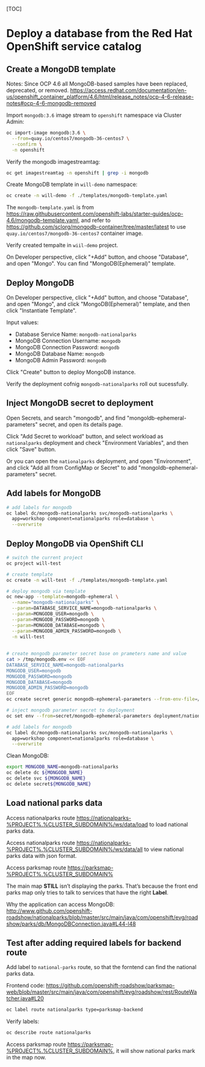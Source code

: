 [TOC]

# Deploy a database from the Red Hat OpenShift service catalog

## Create a MongoDB template

Notes: Since OCP 4.6 all MongoDB-based samples have been replaced, deprecated, or removed. <https://access.redhat.com/documentation/en-us/openshift_container_platform/4.6/html/release_notes/ocp-4-6-release-notes#ocp-4-6-mongodb-removed>



Import `mongodb:3.6` image stream to `openshift` namespace via Cluster Admin:

```bash
oc import-image mongodb:3.6 \
  --from=quay.io/centos7/mongodb-36-centos7 \
  --confirm \
  -n openshift
```



Verify the mongodb imagestreamtag:

```bash
oc get imagestreamtag -n openshift | grep -i mongodb
```



Create MongoDB template in `will-demo` namespace:

```bash
oc create -n will-demo -f ./templates/mongodb-template.yaml
```

The `mongodb-template.yaml` is from <https://raw.githubusercontent.com/openshift-labs/starter-guides/ocp-4.6/mongodb-template.yaml>, and refer to <https://github.com/sclorg/mongodb-container/tree/master/latest> to use `quay.io/centos7/mongodb-36-centos7` container image.



Verify created tempalte in `wiil-demo` project.

On Developer perspective, click "+Add" button, and choose "Database", and open "Mongo".
You can find "MongoDB(Ephemeral)" template.





## Deploy MongoDB

On Developer perspective, click "+Add" button, and choose "Database", and open "Mongo", and click  "MongoDB(Ephemeral)" template, and then click "Instantiate Template".



Input values:

- Database Service Name: `mongodb-nationalparks`
- MongoDB Connection Username: `mongodb`
- MongoDB Connection Password: `mongodb`
- MongoDB Database Name: `mongodb`
- MongoDB Admin Password: `mongodb`



Click "Create" button to deploy MongoDB instance.

Verify the deployment cofnig `mongodb-nationalparks` roll out sucessfully.



## Inject MongoDB secret to deployment

Open Secrets, and search "mongodb", and find "mongoldb-ephemeral-parameters" secret, and open its details page.

Click "Add Secret to workload" button, and select workload as `nationalparks` deployment and check "Environment Variables", and then click "Save" button.



Or you can open the `nationalparks` deployment, and open "Environment", and click "Add all from ConfigMap or Secret" to add "mongoldb-ephemeral-parameters" secret.





## Add labels for MongoDB

```bash
# add labels for mongodb
oc label dc/mongodb-nationalparks svc/mongodb-nationalparks \
  app=workshop component=nationalparks role=database \
  --overwrite
```





## Deploy MongoDB via OpenShift CLI



```bash
# switch the current project
oc project will-test

# create template
oc create -n will-test -f ./templates/mongodb-template.yaml

# deploy mongodb via template
oc new-app --template=mongodb-ephemeral \
  --name="mongodb-nationalparks" \
  --param=DATABASE_SERVICE_NAME=mongodb-nationalparks \
  --param=MONGODB_USER=mongodb \
  --param=MONGODB_PASSWORD=mongodb \
  --param=MONGODB_DATABASE=mongodb \
  --param=MONGODB_ADMIN_PASSWORD=mongodb \
  -n will-test
  
 
# create mongodb parameter secret base on prameters name and value
cat > /tmp/mongodb.env << EOF
DATABASE_SERVICE_NAME=mongodb-nationalparks
MONGODB_USER=mongodb
MONGODB_PASSWORD=mongodb
MONGODB_DATABASE=mongodb
MONGODB_ADMIN_PASSWORD=mongodb
EOF
oc create secret generic mongodb-ephemeral-parameters --from-env-file=/tmp/mongodb.env

# inject mongodb parameter secret to deployment
oc set env --from=secret/mongodb-ephemeral-parameters deployment/nationalparks

# add labels for mongodb
oc label dc/mongodb-nationalparks svc/mongodb-nationalparks \
  app=workshop component=nationalparks role=database \
  --overwrite

```



Clean MongoDB:

```bash
export MONGODB_NAME=mongodb-nationalparks
oc delete dc ${MONGODB_NAME}
oc delete svc ${MONGODB_NAME}
oc delete secret${MONGODB_NAME}
```



## Load national parks data



Access nationalparks route <https://nationalparks-%PROJECT%.%CLUSTER_SUBDOMAIN%/ws/data/load> to load national parks data.

Access nationalparks route <https://nationalparks-%PROJECT%.%CLUSTER_SUBDOMAIN%/ws/data/all> to view national parks data with json format.

Access parksmap route <https://parksmap-%PROJECT%.%CLUSTER_SUBDOMAIN%> 

The main map **STILL** isn’t displaying the parks. That’s because the front end parks map only tries to talk to services that have the right **Label**.



Why the application can access MongoDB: <http://www.github.com/openshift-roadshow/nationalparks/blob/master/src/main/java/com/openshift/evg/roadshow/parks/db/MongoDBConnection.java#L44-l48>



## Test after adding required labels for backend route

Add label to `national-parks` route, so that the forntend can find the national parks data.

Frontend code: <https://github.com/openshift-roadshow/parksmap-web/blob/master/src/main/java/com/openshift/evg/roadshow/rest/RouteWatcher.java#L20>

```bash
oc label route nationalparks type=parksmap-backend
```



Verify labels:

```bash
oc describe route nationalparks
```



Access parksmap route <https://parksmap-%PROJECT%.%CLUSTER_SUBDOMAIN%>, it will show national parks mark in the map now.






